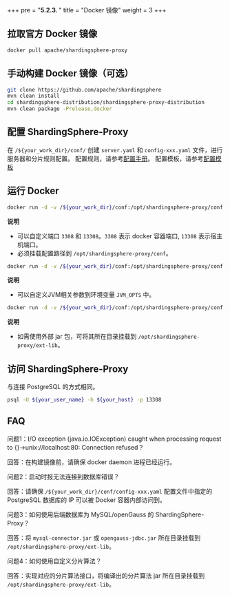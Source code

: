 +++
pre = "<b>5.2.3. </b>"
title = "Docker 镜像"
weight = 3
+++

## 拉取官方 Docker 镜像

```bash
docker pull apache/shardingsphere-proxy
```

## 手动构建 Docker 镜像（可选）

```bash
git clone https://github.com/apache/shardingsphere
mvn clean install
cd shardingsphere-distribution/shardingsphere-proxy-distribution
mvn clean package -Prelease,docker
```

## 配置 ShardingSphere-Proxy

在 `/${your_work_dir}/conf/` 创建 `server.yaml` 和 `config-xxx.yaml` 文件，进行服务器和分片规则配置。
配置规则，请参考[配置手册](/cn/user-manual/shardingsphere-proxy/configuration/)。
配置模板，请参考[配置模板](https://github.com/apache/shardingsphere/tree/master/shardingsphere-proxy/shardingsphere-proxy-bootstrap/src/main/resources/conf)

## 运行 Docker

```bash
docker run -d -v /${your_work_dir}/conf:/opt/shardingsphere-proxy/conf -e PORT=3308 -p13308:3308 apache/shardingsphere-proxy:latest
```

**说明**

* 可以自定义端口 `3308` 和 `13308`。`3308` 表示 docker 容器端口, `13308` 表示宿主机端口。
* 必须挂载配置路径到 `/opt/shardingsphere-proxy/conf`。

```bash
docker run -d -v /${your_work_dir}/conf:/opt/shardingsphere-proxy/conf -e JVM_OPTS="-Djava.awt.headless=true" -e PORT=3308 -p13308:3308 apache/shardingsphere-proxy:latest
```

**说明**

* 可以自定义JVM相关参数到环境变量 `JVM_OPTS` 中。

```bash
docker run -d -v /${your_work_dir}/conf:/opt/shardingsphere-proxy/conf -v /${your_work_dir}/ext-lib:/opt/shardingsphere-proxy/ext-lib -p13308:3308 apache/shardingsphere-proxy:latest
```

**说明**

* 如需使用外部 jar 包，可将其所在目录挂载到 `/opt/shardingsphere-proxy/ext-lib`。

## 访问 ShardingSphere-Proxy

与连接 PostgreSQL 的方式相同。

```bash
psql -U ${your_user_name} -h ${your_host} -p 13308
```

## FAQ

问题1：I/O exception (java.io.IOException) caught when processing request to {}->unix://localhost:80: Connection refused？

回答：在构建镜像前，请确保 docker daemon 进程已经运行。

问题2：启动时报无法连接到数据库错误？

回答：请确保 `/${your_work_dir}/conf/config-xxx.yaml` 配置文件中指定的 PostgreSQL 数据库的 IP 可以被 Docker 容器内部访问到。

问题3：如何使用后端数据库为 MySQL/openGauss 的 ShardingSphere-Proxy？

回答：将 `mysql-connector.jar` 或 `opengauss-jdbc.jar` 所在目录挂载到 `/opt/shardingsphere-proxy/ext-lib`。

问题4：如何使用自定义分片算法？

回答：实现对应的分片算法接口，将编译出的分片算法 jar 所在目录挂载到 `/opt/shardingsphere-proxy/ext-lib`。
